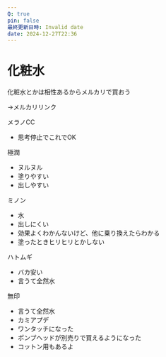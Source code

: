 ```yaml
---
Q: true
pin: false
最終更新日時: Invalid date
date: 2024-12-27T22:36
---
```

# 化粧水

化粧水とかは相性あるからメルカリで買おう

→メルカリリンク

メラノCC

- 思考停止でこれでOK

極潤

- ヌルヌル  
- 塗りやすい  
- 出しやすい  

ミノン

- 水  
- 出しにくい  
- 効果よくわかんないけど、他に乗り換えたらわかる  
- 塗ったときヒリヒリとかしない  

ハトムギ

- バカ安い  
- 言うて全然水  

無印

- 言うて全然水  
- カミアプデ  
- ワンタッチになった  
- ポンプヘッドが別売りで買えるようになった  
- コットン用もあるよ